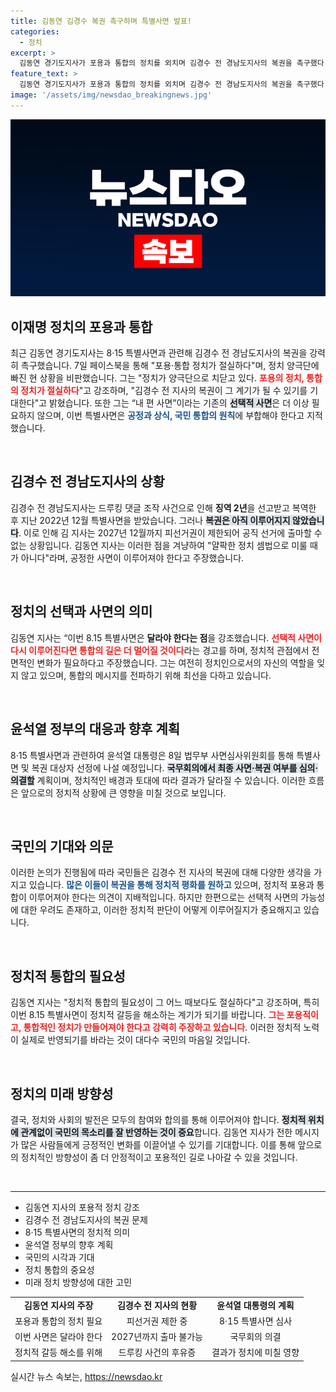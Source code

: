 ```yaml
---
title: 김동연 김경수 복권 촉구하며 특별사면 발표!
categories:
  - 정치
excerpt: >
  김동연 경기도지사가 포용과 통합의 정치를 외치며 김경수 전 경남도지사의 복권을 촉구했다. 그는 8·15 특별사면에서 선택적 사면을 경계하고, 진정한 국민 통합을 강조했다. 과연 이번 사면은 어떤 변화를 가져올까?
feature_text: >
  김동연 경기도지사가 포용과 통합의 정치를 외치며 김경수 전 경남도지사의 복권을 촉구했다. 그는 8·15 특별사면에서 선택적 사면을 경계하고, 진정한 국민 통합을 강조했다. 과연 이번 사면은 어떤 변화를 가져올까?
image: '/assets/img/newsdao_breakingnews.jpg'
---
```


<p><img src="/assets/img/newsdao_breakingnews.jpg" alt="cryptoinkorea 속보" /></p>

<h2 data-ke-size="size26">이재명 정치의 포용과 통합</h2>

<p data-ke-size="size16">최근 김동연 경기도지사는 8·15 특별사면과 관련해 김경수 전 경남도지사의 복권을 강력히 촉구했습니다. 7일 페이스북을 통해 "포용·통합 정치가 절실하다"며, 정치 양극단에 빠진 현 상황을 비판했습니다. 그는 "정치가 양극단으로 치닫고 있다. <b><span style="color: #ee2323;">포용의 정치, 통합의 정치가 절실하다</span></b>"고 강조하며, "김경수 전 지사의 복권이 그 계기가 될 수 있기를 기대한다"고 밝혔습니다. 또한 그는 “내 편 사면”이라는 기존의 <b><span style="background-color: #21538527;">선택적 사면</span></b>은 더 이상 필요하지 않으며, 이번 특별사면은 <b><span style="color: #1a5490;">공정과 상식, 국민 통합의 원칙</span></b>에 부합해야 한다고 지적했습니다.</p>

<p data-ke-size="size16">&nbsp;</p>

<h2 data-ke-size="size26">김경수 전 경남도지사의 상황</h2>

<p data-ke-size="size16">김경수 전 경남도지사는 드루킹 댓글 조작 사건으로 인해 <b>징역 2년</b>을 선고받고 복역한 후 지난 2022년 12월 특별사면을 받았습니다. 그러나 <b><span style="background-color: #21538527;">복권은 아직 이루어지지 않았습니다</span></b>. 이로 인해 김 지사는 2027년 12월까지 피선거권이 제한되어 공직 선거에 출마할 수 없는 상황입니다. 김동연 지사는 이러한 점을 겨냥하여 "얄팍한 정치 셈법으로 미룰 때가 아니다"라며, 공정한 사면이 이루어져야 한다고 주장했습니다.</p>

<p data-ke-size="size16">&nbsp;</p>

<h2 data-ke-size="size26">정치의 선택과 사면의 의미</h2>

<p data-ke-size="size16">김동연 지사는 “이번 8.15 특별사면은 <b>달라야 한다는 점</b>을 강조했습니다. <b><span style="color: #ee2323;">선택적 사면이 다시 이루어진다면 통합의 길은 더 멀어질 것이다</span></b>라는 경고를 하며, 정치적 관점에서 전면적인 변화가 필요하다고 주장했습니다. 그는 여전히 정치인으로서의 자신의 역할을 잊지 않고 있으며, 통합의 메시지를 전파하기 위해 최선을 다하고 있습니다.</p>

<p data-ke-size="size16">&nbsp;</p>

<h2 data-ke-size="size26">윤석열 정부의 대응과 향후 계획</h2>

<p data-ke-size="size16">8·15 특별사면과 관련하여 윤석열 대통령은 8일 법무부 사면심사위원회를 통해 특별사면 및 복권 대상자 선정에 나설 예정입니다. <b><span style="background-color: #21538527;">국무회의에서 최종 사면·복권 여부를 심의·의결할</span></b> 계획이며, 정치적인 배경과 토대에 따라 결과가 달라질 수 있습니다. 이러한 흐름은 앞으로의 정치적 상황에 큰 영향을 미칠 것으로 보입니다.</p>

<p data-ke-size="size16">&nbsp;</p>

<h2 data-ke-size="size26">국민의 기대와 의문</h2>

<p data-ke-size="size16">이러한 논의가 진행됨에 따라 국민들은 김경수 전 지사의 복권에 대해 다양한 생각을 가지고 있습니다. <b><span style="color: #1a5490;">많은 이들이 복권을 통해 정치적 평화를 원하고</span></b> 있으며, 정치적 포용과 통합이 이루어져야 한다는 의견이 지배적입니다. 하지만 한편으로는 선택적 사면의 가능성에 대한 우려도 존재하고, 이러한 정치적 판단이 어떻게 이루어질지가 중요해지고 있습니다.</p>

<p data-ke-size="size16">&nbsp;</p>

<h2 data-ke-size="size26">정치적 통합의 필요성</h2>

<p data-ke-size="size16">김동연 지사는 "정치적 통합의 필요성이 그 어느 때보다도 절실하다"고 강조하며, 특히 이번 8.15 특별사면이 정치적 갈등을 해소하는 계기가 되기를 바랍니다. <b><span style="color: #ee2323;">그는 포용적이고, 통합적인 정치가 만들어져야 한다고 강력히 주장하고 있습니다</span></b>. 이러한 정치적 노력이 실제로 반영되기를 바라는 것이 대다수 국민의 마음일 것입니다.</p>

<p data-ke-size="size16">&nbsp;</p>

<h2 data-ke-size="size26">정치의 미래 방향성</h2>

<p data-ke-size="size16">결국, 정치와 사회의 발전은 모두의 참여와 합의를 통해 이루어져야 합니다. <b><span style="background-color: #21538527;">정치적 위치에 관계없이 국민의 목소리를 잘 반영하는 것이 중요</span></b>합니다. 김동연 지사가 전한 메시지가 많은 사람들에게 긍정적인 변화를 이끌어낼 수 있기를 기대합니다. 이를 통해 앞으로의 정치적인 방향성이 좀 더 안정적이고 포용적인 길로 나아갈 수 있을 것입니다.</p>

<p data-ke-size="size16">&nbsp;</p>

<hr/>

<ul>
  <li>김동연 지사의 포용적 정치 강조</li>
  <li>김경수 전 경남도지사의 복권 문제</li>
  <li>8·15 특별사면의 정치적 의미</li>
  <li>윤석열 정부의 향후 계획</li>
  <li>국민의 시각과 기대</li>
  <li>정치 통합의 중요성</li>
  <li>미래 정치 방향성에 대한 고민</li>
</ul> 

<table style="width: 100%;">
  <tr>
    <td style="text-align: center; height: 17px;"><b>김동연 지사의 주장</b></td>
    <td style="text-align: center; height: 17px;"><b>김경수 전 지사의 현황</b></td>
    <td style="text-align: center; height: 17px;"><b>윤석열 대통령의 계획</b></td>
  </tr>
  <tr>
    <td style="text-align: center; height: 17px;">포용과 통합의 정치 필요</td>
    <td style="text-align: center; height: 17px;">피선거권 제한 중</td>
    <td style="text-align: center; height: 17px;">8·15 특별사면 심사</td>
  </tr>
  <tr>
    <td style="text-align: center; height: 17px;">이번 사면은 달라야 한다</td>
    <td style="text-align: center; height: 17px;">2027년까지 출마 불가능</td>
    <td style="text-align: center; height: 17px;">국무회의 의결</td>
  </tr>
  <tr>
    <td style="text-align: center; height: 17px;">정치적 갈등 해소를 위해</td>
    <td style="text-align: center; height: 17px;">드루킹 사건의 후유증</td>
    <td style="text-align: center; height: 17px;">결과가 정치에 미칠 영향</td>
  </tr>
</table>
실시간 뉴스 속보는, <a href="https://newsdao.kr" rel="dofollow">https://newsdao.kr</a>


